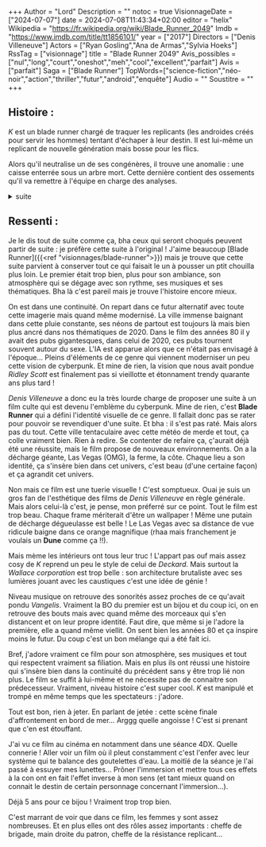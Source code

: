 +++
Author = "Lord"
Description = ""
notoc = true
VisionnageDate = ["2024-07-07"]
date = 2024-07-08T11:43:34+02:00
editor = "helix"
Wikipedia = "https://fr.wikipedia.org/wiki/Blade_Runner_2049"
Imdb = "https://www.imdb.com/title/tt1856101/"
year = ["2017"]
Directors = ["Denis Villeneuve"]
Actors = ["Ryan Gosling","Ana de Armas","Sylvia Hoeks"]
RssTag = ["visionnage"]
title = "Blade Runner 2049"
Avis_possibles = ["nul","long","court","oneshot","meh","cool","excellent","parfait"]
Avis = ["parfait"] 
Saga = ["Blade Runner"]
TopWords=["science-fiction","néo-noir","action","thriller","futur","android","enquête"]
Audio = ""
Soustitre = ""
+++
## Histoire : 
*K* est un blade runner chargé de traquer les replicants (les androides créés pour servir les hommes) tentant d'échaper à leur destin.
Il est lui-même un replicant de nouvelle génération mais bosse pour les flics.

Alors qu'il neutralise un de ses congénères, il trouve une anomalie : une caisse enterrée sous un arbre mort.
Cette dernière contient des ossements qu'il va remettre à l'équipe en charge des analyses.

<details><summary>suite</summary>

L'analyse révèle qu'il s'agit des restes d'une femme ayant subi une césarienne.
Mais le plus troublant c'est qu'ils se rendent compte qu'il s'agissait en fait d'un replicant
Ce n'est normalement pas possible : les replicants ne peuvent pas se reproduire en ont une durée de vie définie en amont.

Sa cheffe le charge d'enquêter et de trouver le rejeton et de l'éliminer pour éviter une possible insurection des replicants.
Faut dire que la situation sociale est tendue : le monde est à court de ressources, la famine est évitée de justesse, …

*K* commence donc une enquête approfondie et se rend tout d'abord auprès de l'entreprise *Wallace* qui a racheté les actifs de la *Tyrell Corporation* (à l'origine des replicant).
Le problème c'est que ça commence à remonter et notamment les infos ont potentiellement disparues lors d'un important black out d'il y a quelques décennies.
On apprend qu'il s'agit quand même des restes de *Rachel* (replicant que l'on voit dans le film précédent et s'échappant avec *Rick Deckard*)
*K* se voit cependant aidé par *Luv* un replicant unique du patron de l'entreprise *Wallace*.
Il faut dire que ce dernier est fasciné par la possibilité de créer des replicant capable de se reproduire.
*Luv* est donc chargé de récupérer l'enfant avant que *K* ne le tue mais pour autant elle va l'assister de très loin.

*K* ne trouvant rien, il retourne sur les lieux où il a trouvé la caisse d'ossements.
En fouillant, il trouve une inscription qui résonne en lui : une date bien spécifique qu'il a déjà vu dans ses souvenirs d'enfance.
Cependant, en tant que replicant, il sait que ses souvenirs sont artificiels et va donc fouiller cette piste.
Il inspecte donc les registres de naissances de cette date et constate une irrégularité : deux enfants sont nés ce jour-là avec exactement le mème ADN : une fille et un garçon.
Se pourrait-il que ses souvenirs soit réels et qu'il ait déjà vécu ses lointains évènements ?!

Il quitte donc la ville pour retrouver l'orphelinat où ces deux enfants ont grandi.
Après s'être fait attaquer, il arrive dans l'orphelinat qui ressemble plus à une usine de recyclage à l'arrache par des mômes en esclavages…
Il fait pression auprès du tenancier et tombe sur le bouquin d'archive dont les pages intéressantes ont été arrachées.
Cette piste ne mène à rien.
Cependant le lieu est étrangement famillier pour *K*.
Il s'y promène et arrive là où dans ses souvenirs il a caché un petit cheval en bois avec la date.
Et … il trouve effectivement cet objet artisanal !
Ses souvenirs sont bien vrais !
Il a donc vraiment eu une enfance, il est un replicant né d'un autre replicant !

Cette nouvelle tourneboule complètement notre blade runner.
Lui qui habituellement est ultra constant échoue à son test permettant de s'assurer de son bon fonctionnement.
Il est donc relevé de ses fonctions mais il parvient à discuter avec sa cheffe.
Il lui explique qu'il a bien trouvé le gamin et qu'il s'en est chargé (mensonge) et que c'est la première fois qu'il tuait un humain ce qui explique les résultats de son test.
Magnanime et contente de la réussite de cette mission très particulière, elle lui donne un répit de 48h avant qu'il ne soit traqué.

Il profite de ces quelques heures pour faire analyser le cheval de bois.
De l'objet émanent des radiations typiques de Las Vegas.
Allez hop, nouvelle destination !

La ville est complètement abandonnée, mais *K* finit par y trouver une trace de vie.
Il fouille et tombe sur *Rick Deckard* (qui est donc son père) qui tente de l'abattre.
*K* le désarme et commence à obtenir des informations : il a abandonné son enfant pour le protéger, sachant qu'il serait traqué.
Il a donc laissé *Rachel* seule auprès d'un groupe de replicant décidés de la protéger pour accomplir son miracle de donner la vie.
Mais alors qu'ils discutent, *Luv* arrive avec des hommes de mains et capture *Deckard* et laisse *K* à l'abandon et un peu amoché.

Il sera cependant récupérés par le fameux groupe de replicant ayant protégé *Rachel*.
La cheffe de ce groupuscule lui révèle que c'est elle qui a aidé à donner naissance à une petite fille.
Mais du coup ça ne colle pas avec ce qu'avait compris *K* !
Le souvenir qu'il a était bel et bien factice, il n'est pas le fils miraculeux mais bien un banal replicant.
Ce souvenir est implanté dans tous les replicants afin de les pousser à rejoindre cette résistance.
La résistance le charge de tuer *Deckard* afin que le secret de la reproduction ne soit pas entre les mains de l'entreprise *Wallace*.
De son côté, *K* comprend que le souvenir du cheval de bois est authentique mais n'est pas le sien mais tout simplement celui de la personne créant ces souvenirs factices.
C'est elle la fille de *Deckard* et de *Rachel* !

*Luv* amène *Deckard* auprès de *Wallace*.
Il lui révèle que *Rachel* a été créée et programmée pour tomber amoureuse de *Deckard* et que leur relation est donc manigancée dans son dos.
Ce n'est pas pour autant que *Deckard* succombe à la pression et lui révèle quoi que ce soit concernant sa fille.
(qui plus est il n'en sait tout simplement rien.)
*Luv* est donc chargée de l'envoyer sur une colonie lointaine où il sera torturé.

*K* intercepte le convoi de *Luv* emmenant *Deckard* se faire déporter.
Baston baston.
Il vainc *Luv* de justesse.
Là, au lieu de tuer *Deckard* comme convenu avec la résistance replicant il décide de l'emmener auprès de sa fille.
*K* succombe une fois arrivé sur place. 

</details>

## Ressenti :
Je le dis tout de suite comme ça, bha ceux qui seront choqués peuvent partir de suite : je préfère cette suite à l'original !
J'aime beaucoup [Blade Runner]({{<ref "visionnages/blade-runner">}}) mais je trouve que cette suite parvient à conserver tout ce qui faisait le un à pousser un ptit chouilla plus loin.
Le premier était trop bien, plus pour son ambiance, son atmosphère qui se dégage avec son rythme, ses musiques et ses thématiques.
Bha là c'est pareil mais je trouve l'histoire encore mieux.

On est dans une continuité.
On repart dans ce futur alternatif avec toute cette imagerie mais quand même modernisé.
La ville immense baignant dans cette pluie constante, ses néons de partout est toujours là mais bien plus ancré dans nos thématiques de 2020.
Dans le film des années 80 il y avait des pubs gigantesques, dans celui de 2020, ces pubs tournent souvent autour du sexe.
L'IA est apparue alors que ce n'était pas envisagé à l'époque…
Pleins d'éléments de ce genre qui viennent moderniser un peu cette vision de cyberpunk.
Et mine de rien, la vision que nous avait pondue *Ridley Scott* est finalement pas si vieillotte et étonnament trendy quarante ans plus tard !

*Denis Villeneuve* a donc eu la très lourde charge de proposer une suite à un film culte qui est devenu l'emblème du cyberpunk.
Mine de rien, c'est **Blade Runner** qui a défini l'identité visuelle de ce genre.
Il fallait donc pas se rater pour pouvoir se revendiquer d'une suite.
Et bha : il s'est pas raté.
Mais alors pas du tout.
Cette ville tentaculaire avec cette météo de merde et tout, ça colle vraiment bien.
Rien à redire.
Se contenter de refaire ça, ç'aurait déjà été une réussite, mais le film propose de nouveaux environnements.
On a la décharge géante, Las Vegas (OMG), la ferme, la côte.
Chaque lieu a son identité, ça s'insère bien dans cet univers, c'est beau (d'une certaine façon) et ça agrandit cet univers.

Non mais ce film est une tuerie visuelle !
C'est somptueux.
Ouai je suis un gros fan de l'esthétique des films de *Denis Villeneuve* en règle générale.
Mais alors celui-là c'est, je pense, mon préferré sur ce point.
Tout le film est trop beau.
Chaque frame mériterait d'être un wallpaper !
Même une putain de décharge dégueulasse est belle !
Le Las Vegas avec sa distance de vue ridicule baigne dans ce orange magnifique (rhaa mais franchement je voulais un **Dune** comme ça !!).

Mais mème les intérieurs ont tous leur truc !
L'appart pas ouf mais assez cosy de *K* reprend un peu le style de celui de *Deckard*.
Mais surtout la *Wallace corporation* est trop belle : son architecture brutaliste avec ses lumières jouant avec les caustiques c'est une idée de génie !

Niveau musique on retrouve des sonorités assez proches de ce qu'avait pondu *Vangelis*.
Vraiment la BO du premier est un bijou et du coup ici, on en retrouve des bouts mais avec quand même des morceaux qui s'en distancent et on leur propre identité.
Faut dire, que même si je l'adore la première, elle a quand même viellit.
On sent bien les années 80 et ça inspire moins le futur.
Du coup c'est un bon mélange qui a été fait ici.

Bref, j'adore vraiment ce film pour son atmosphère, ses musiques et tout qui respectent vraiment sa filiation.
Mais en plus ils ont réussi une histoire qui s'insère bien dans la continuité du précédent sans y être trop lié non plus.
Le film se suffit à lui-même et ne nécessite pas de connaitre son prédecesseur.
Vraiment, niveau histoire c'est super cool.
*K* est manipulé et trompé en même temps que les spectateurs : j'adore.

Tout est bon, rien à jeter.
En parlant de jetée : cette scène finale d'affrontement en bord de mer…
Arggg quelle angoisse !
C'est si prenant que c'en est étouffant.

J'ai vu ce film au cinéma en notamment dans une séance 4DX.
Quelle connerie !
Aller voir un film où il pleut constamment c'est l'enfer avec leur système qui te balance des goutelettes d'eau.
La moitïé de la séance je l'ai passé à essuyer mes lunettes…
Prôner l'immersion et mettre tous ces effets à la con ont en fait l'effet inverse à mon sens (et tant mieux quand on connait le destin de certain personnage concernant l'immersion…).

Déjà 5 ans pour ce bijou !
Vraiment trop trop bien.

C'est marrant de voir que dans ce film, les femmes y sont assez nombreuses.
Et en plus elles ont des rôles assez importants : cheffe de brigade, main droite du patron, cheffe de la résistance replicant…
